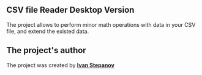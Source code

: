 ## **CSV file Reader Desktop Version**
The project allows to perform minor math operations with data in your CSV file, and extend the existed data. 

## **The project's author**
The project was created by **[Ivan Stepanov](https://github.com/IvanStepanov99)**
